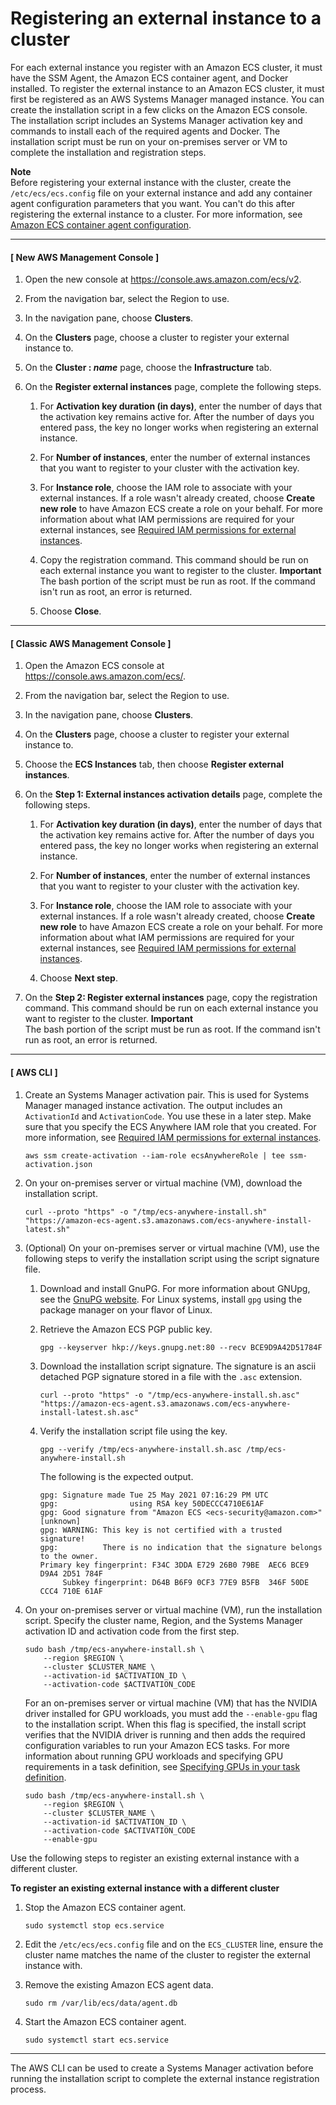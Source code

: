 # Registering an external instance to a cluster<a name="ecs-anywhere-registration"></a>

For each external instance you register with an Amazon ECS cluster, it must have the SSM Agent, the Amazon ECS container agent, and Docker installed\. To register the external instance to an Amazon ECS cluster, it must first be registered as an AWS Systems Manager managed instance\. You can create the installation script in a few clicks on the Amazon ECS console\. The installation script includes an Systems Manager activation key and commands to install each of the required agents and Docker\. The installation script must be run on your on\-premises server or VM to complete the installation and registration steps\.

**Note**  
Before registering your external instance with the cluster, create the `/etc/ecs/ecs.config` file on your external instance and add any container agent configuration parameters that you want\. You can't do this after registering the external instance to a cluster\. For more information, see [Amazon ECS container agent configuration](ecs-agent-config.md)\.

------
#### [ New AWS Management Console ]

1. Open the new console at [https://console\.aws\.amazon\.com/ecs/v2](https://console.aws.amazon.com/ecs/v2)\.

1. From the navigation bar, select the Region to use\.

1. In the navigation pane, choose **Clusters**\.

1. On the **Clusters** page, choose a cluster to register your external instance to\.

1. On the **Cluster : *name*** page, choose the **Infrastructure** tab\.

1. On the **Register external instances** page, complete the following steps\.

   1. For **Activation key duration \(in days\)**, enter the number of days that the activation key remains active for\. After the number of days you entered pass, the key no longer works when registering an external instance\.

   1. For **Number of instances**, enter the number of external instances that you want to register to your cluster with the activation key\.

   1. For **Instance role**, choose the IAM role to associate with your external instances\. If a role wasn't already created, choose **Create new role** to have Amazon ECS create a role on your behalf\. For more information about what IAM permissions are required for your external instances, see [Required IAM permissions for external instances](ecs-anywhere-iam.md#ecs-anywhere-iam-required)\.

   1.  Copy the registration command\. This command should be run on each external instance you want to register to the cluster\.
**Important**  
The bash portion of the script must be run as root\. If the command isn't run as root, an error is returned\.

   1. Choose **Close**\.

------
#### [ Classic AWS Management Console ]

1. Open the Amazon ECS console at [https://console\.aws\.amazon\.com/ecs/](https://console.aws.amazon.com/ecs/)\.

1. From the navigation bar, select the Region to use\.

1. In the navigation pane, choose **Clusters**\.

1. On the **Clusters** page, choose a cluster to register your external instance to\.

1. Choose the **ECS Instances** tab, then choose **Register external instances**\.

1. On the **Step 1: External instances activation details** page, complete the following steps\.

   1. For **Activation key duration \(in days\)**, enter the number of days that the activation key remains active for\. After the number of days you entered pass, the key no longer works when registering an external instance\.

   1. For **Number of instances**, enter the number of external instances that you want to register to your cluster with the activation key\.

   1. For **Instance role**, choose the IAM role to associate with your external instances\. If a role wasn't already created, choose **Create new role** to have Amazon ECS create a role on your behalf\. For more information about what IAM permissions are required for your external instances, see [Required IAM permissions for external instances](ecs-anywhere-iam.md#ecs-anywhere-iam-required)\.

   1. Choose **Next step**\.

1. On the **Step 2: Register external instances** page, copy the registration command\. This command should be run on each external instance you want to register to the cluster\.
**Important**  
The bash portion of the script must be run as root\. If the command isn't run as root, an error is returned\.

------
#### [ AWS CLI ]

1. Create an Systems Manager activation pair\. This is used for Systems Manager managed instance activation\. The output includes an `ActivationId` and `ActivationCode`\. You use these in a later step\. Make sure that you specify the ECS Anywhere IAM role that you created\. For more information, see [Required IAM permissions for external instances](ecs-anywhere-iam.md#ecs-anywhere-iam-required)\.

   ```
   aws ssm create-activation --iam-role ecsAnywhereRole | tee ssm-activation.json
   ```

1. On your on\-premises server or virtual machine \(VM\), download the installation script\.

   ```
   curl --proto "https" -o "/tmp/ecs-anywhere-install.sh" "https://amazon-ecs-agent.s3.amazonaws.com/ecs-anywhere-install-latest.sh"
   ```

1. \(Optional\) On your on\-premises server or virtual machine \(VM\), use the following steps to verify the installation script using the script signature file\.

   1. Download and install GnuPG\. For more information about GNUpg, see the [GnuPG website](https://www.gnupg.org)\. For Linux systems, install `gpg` using the package manager on your flavor of Linux\.

   1. Retrieve the Amazon ECS PGP public key\.

      ```
      gpg --keyserver hkp://keys.gnupg.net:80 --recv BCE9D9A42D51784F
      ```

   1. Download the installation script signature\. The signature is an ascii detached PGP signature stored in a file with the `.asc` extension\.

      ```
      curl --proto "https" -o "/tmp/ecs-anywhere-install.sh.asc" "https://amazon-ecs-agent.s3.amazonaws.com/ecs-anywhere-install-latest.sh.asc"
      ```

   1. Verify the installation script file using the key\.

      ```
      gpg --verify /tmp/ecs-anywhere-install.sh.asc /tmp/ecs-anywhere-install.sh
      ```

      The following is the expected output\.

      ```
      gpg: Signature made Tue 25 May 2021 07:16:29 PM UTC
      gpg:                using RSA key 50DECCC4710E61AF
      gpg: Good signature from "Amazon ECS <ecs-security@amazon.com>" [unknown]
      gpg: WARNING: This key is not certified with a trusted signature!
      gpg:          There is no indication that the signature belongs to the owner.
      Primary key fingerprint: F34C 3DDA E729 26B0 79BE  AEC6 BCE9 D9A4 2D51 784F
           Subkey fingerprint: D64B B6F9 0CF3 77E9 B5FB  346F 50DE CCC4 710E 61AF
      ```

1. On your on\-premises server or virtual machine \(VM\), run the installation script\. Specify the cluster name, Region, and the Systems Manager activation ID and activation code from the first step\.

   ```
   sudo bash /tmp/ecs-anywhere-install.sh \
       --region $REGION \
       --cluster $CLUSTER_NAME \
       --activation-id $ACTIVATION_ID \
       --activation-code $ACTIVATION_CODE
   ```

   For an on\-premises server or virtual machine \(VM\) that has the NVIDIA driver installed for GPU workloads, you must add the `--enable-gpu` flag to the installation script\. When this flag is specified, the install script verifies that the NVIDIA driver is running and then adds the required configuration variables to run your Amazon ECS tasks\. For more information about running GPU workloads and specifying GPU requirements in a task definition, see [Specifying GPUs in your task definition](ecs-gpu.md#ecs-gpu-specifying)\.

   ```
   sudo bash /tmp/ecs-anywhere-install.sh \
       --region $REGION \
       --cluster $CLUSTER_NAME \
       --activation-id $ACTIVATION_ID \
       --activation-code $ACTIVATION_CODE
       --enable-gpu
   ```

Use the following steps to register an existing external instance with a different cluster\.

**To register an existing external instance with a different cluster**

1. Stop the Amazon ECS container agent\.

   ```
   sudo systemctl stop ecs.service
   ```

1. Edit the `/etc/ecs/ecs.config` file and on the `ECS_CLUSTER` line, ensure the cluster name matches the name of the cluster to register the external instance with\.

1. Remove the existing Amazon ECS agent data\.

   ```
   sudo rm /var/lib/ecs/data/agent.db
   ```

1. Start the Amazon ECS container agent\.

   ```
   sudo systemctl start ecs.service
   ```

------

The AWS CLI can be used to create a Systems Manager activation before running the installation script to complete the external instance registration process\.